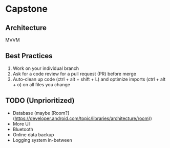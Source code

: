 # Capstone
## Architecture
MVVM

## Best Practices
1. Work on your individual branch
2. Ask for a code review for a pull request (PR) before merge
3. Auto-clean up code (ctrl + alt + shift + L) and optimize imports (ctrl + alt + o) on all files you change

## TODO (Unprioritized)
* Database (maybe [Room?] (https://developer.android.com/topic/libraries/architecture/room))
* More UI
* Bluetooth
* Online data backup
* Logging system in-between
